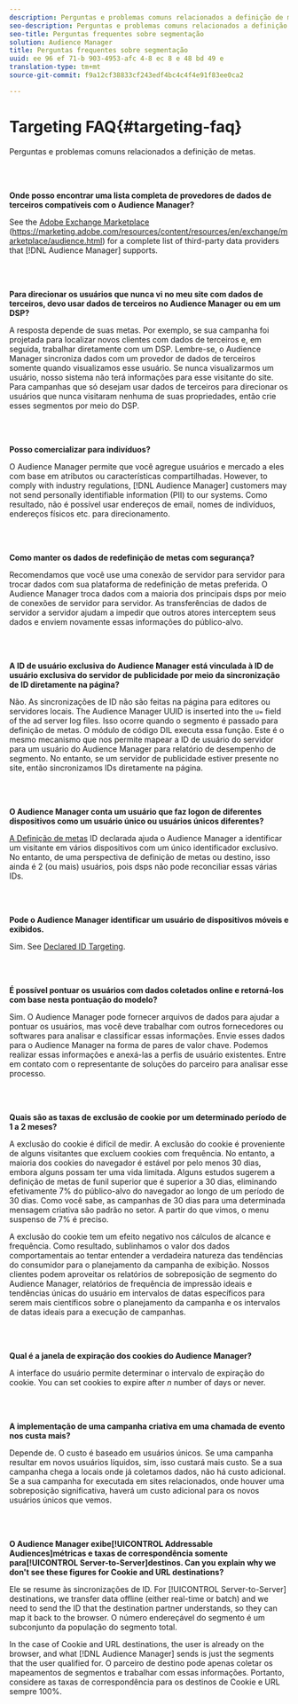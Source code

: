 ```yaml
---
description: Perguntas e problemas comuns relacionados a definição de metas.
seo-description: Perguntas e problemas comuns relacionados a definição de metas.
seo-title: Perguntas frequentes sobre segmentação
solution: Audience Manager
title: Perguntas frequentes sobre segmentação
uuid: ee 96 ef 71-b 903-4953-afc 4-8 ec 8 e 48 bd 49 e
translation-type: tm+mt
source-git-commit: f9a12cf38833cf243edf4bc4c4f4e91f83ee0ca2

---
```



# Targeting FAQ{#targeting-faq}

Perguntas e problemas comuns relacionados a definição de metas.

<br> 

<!-- 

faq_targeting.xml

 -->

**Onde posso encontrar uma lista completa de provedores de dados de terceiros compatíveis com o Audience Manager?**

See the [Adobe Exchange Marketplace](https://marketing.adobe.com/resources/content/resources/en/exchange/marketplace/audience.html) (https://marketing.adobe.com/resources/content/resources/en/exchange/marketplace/audience.html) for a complete list of third-party data providers that [!DNL Audience Manager] supports.

<br> 

**Para direcionar os usuários que nunca vi no meu site com dados de terceiros, devo usar dados de terceiros no Audience Manager ou em um DSP?**

A resposta depende de suas metas. Por exemplo, se sua campanha foi projetada para localizar novos clientes com dados de terceiros e, em seguida, trabalhar diretamente com um DSP. Lembre-se, o Audience Manager sincroniza dados com um provedor de dados de terceiros somente quando visualizamos esse usuário. Se nunca visualizarmos um usuário, nosso sistema não terá informações para esse visitante do site. Para campanhas que só desejam usar dados de terceiros para direcionar os usuários que nunca visitaram nenhuma de suas propriedades, então crie esses segmentos por meio do DSP.

<br> 

**Posso comercializar para indivíduos?**

O Audience Manager permite que você agregue usuários e mercado a eles com base em atributos ou características compartilhadas. However, to comply with industry regulations, [!DNL Audience Manager] customers may not send personally identifiable information (PII) to our systems. Como resultado, não é possível usar endereços de email, nomes de indivíduos, endereços físicos etc. para direcionamento.

<br> 

**Como manter os dados de redefinição de metas com segurança?**

Recomendamos que você use uma conexão de servidor para servidor para trocar dados com sua plataforma de redefinição de metas preferida. O Audience Manager troca dados com a maioria dos principais dsps por meio de conexões de servidor para servidor. As transferências de dados de servidor a servidor ajudam a impedir que outros atores interceptem seus dados e enviem novamente essas informações do público-alvo.

<br> 

**A ID de usuário exclusiva do Audience Manager está vinculada à ID de usuário exclusiva do servidor de publicidade por meio da sincronização de ID diretamente na página?**

Não. As sincronizações de ID não são feitas na página para editores ou servidores locais. The Audience Manager UUID is inserted into the `u=` field of the ad server log files. Isso ocorre quando o segmento é passado para definição de metas. O módulo de código DIL executa essa função. Este é o mesmo mecanismo que nos permite mapear a ID de usuário do servidor para um usuário do Audience Manager para relatório de desempenho de segmento. No entanto, se um servidor de publicidade estiver presente no site, então sincronizamos IDs diretamente na página.

<br> 

**O Audience Manager conta um usuário que faz logon de diferentes dispositivos como um usuário único ou usuários únicos diferentes?**

[A Definição de metas](../features/declared-ids.md#declared-id-targeting) ID declarada ajuda o Audience Manager a identificar um visitante em vários dispositivos com um único identificador exclusivo. No entanto, de uma perspectiva de definição de metas ou destino, isso ainda é 2 (ou mais) usuários, pois dsps não pode reconciliar essas várias IDs.

<br> 

**Pode o Audience Manager identificar um usuário de dispositivos móveis e exibidos.**

Sim. See [Declared ID Targeting](../features/declared-ids.md#declared-id-targeting).

<br> 

**É possível pontuar os usuários com dados coletados online e retorná-los com base nesta pontuação do modelo?**

Sim. O Audience Manager pode fornecer arquivos de dados para ajudar a pontuar os usuários, mas você deve trabalhar com outros fornecedores ou softwares para analisar e classificar essas informações. Envie esses dados para o Audience Manager na forma de pares de valor chave. Podemos realizar essas informações e anexá-las a perfis de usuário existentes. Entre em contato com o representante de soluções do parceiro para analisar esse processo.

<br> 

**Quais são as taxas de exclusão de cookie por um determinado período de 1 a 2 meses?**

A exclusão do cookie é difícil de medir. A exclusão do cookie é proveniente de alguns visitantes que excluem cookies com frequência. No entanto, a maioria dos cookies do navegador é estável por pelo menos 30 dias, embora alguns possam ter uma vida limitada. Alguns estudos sugerem a definição de metas de funil superior que é superior a 30 dias, eliminando efetivamente 7% do público-alvo do navegador ao longo de um período de 30 dias. Como você sabe, as campanhas de 30 dias para uma determinada mensagem criativa são padrão no setor. A partir do que vimos, o menu suspenso de 7% é preciso.

A exclusão do cookie tem um efeito negativo nos cálculos de alcance e frequência. Como resultado, sublinhamos o valor dos dados comportamentais ao tentar entender a verdadeira natureza das tendências do consumidor para o planejamento da campanha de exibição. Nossos clientes podem aproveitar os relatórios de sobreposição de segmento do Audience Manager, relatórios de frequência de impressão ideais e tendências únicas do usuário em intervalos de datas específicos para serem mais científicos sobre o planejamento da campanha e os intervalos de datas ideais para a execução de campanhas.

<br> 

**Qual é a janela de expiração dos cookies do Audience Manager?**

A interface do usuário permite determinar o intervalo de expiração do cookie. You can set cookies to expire after *n* number of days or never.

<br> 

**A implementação de uma campanha criativa em uma chamada de evento nos custa mais?**

Depende de. O custo é baseado em usuários únicos. Se uma campanha resultar em novos usuários líquidos, sim, isso custará mais custo. Se a sua campanha chega a locais onde já coletamos dados, não há custo adicional. Se a sua campanha for executada em sites relacionados, onde houver uma sobreposição significativa, haverá um custo adicional para os novos usuários únicos que vemos.

<br> 

**O Audience Manager exibe[!UICONTROL Addressable Audiences]métricas e taxas de correspondência somente para[!UICONTROL Server-to-Server]destinos. Can you explain why we don't see these figures for Cookie and URL destinations?**

Ele se resume às sincronizações de ID. For [!UICONTROL Server-to-Server] destinations, we transfer data offline (either real-time or batch) and we need to send the ID that the destination partner understands, so they can map it back to the browser. O número endereçável do segmento é um subconjunto da população do segmento total.

In the case of Cookie and URL destinations, the user is already on the browser, and what [!DNL Audience Manager] sends is just the segments that the user qualified for. O parceiro de destino pode apenas coletar os mapeamentos de segmentos e trabalhar com essas informações. Portanto, considere as taxas de correspondência para os destinos de Cookie e URL sempre 100%.
